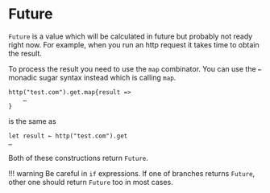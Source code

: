 # Future

`Future` is a value which will be calculated in future but probably not ready right now. For example, when you run an http request it takes time to obtain the result.

To process the result you need to use the `map` combinator. You can use the `←` monadic sugar syntax instead which is calling `map`.

```dsl
http("test.com").get.map{result =>
    …
}
```

is the same as

```dsl
let result ← http("test.com").get
…
```

Both of these constructions return `Future`.

!!! warning
    Be careful in `if` expressions. If one of branches returns `Future`, other one should return `Future` too in most cases.